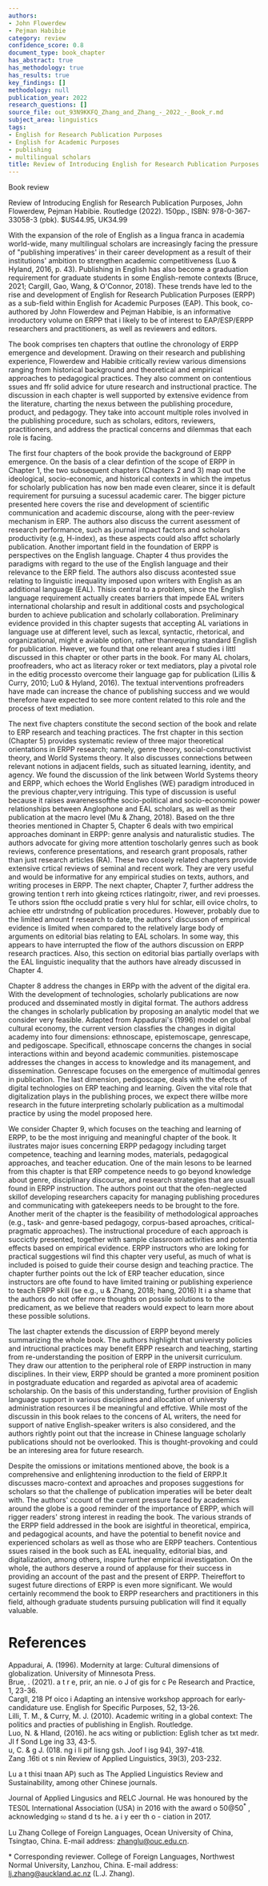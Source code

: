 ```yaml
---
authors:
- John Flowerdew
- Pejman Habibie
category: review
confidence_score: 0.8
document_type: book_chapter
has_abstract: true
has_methodology: true
has_results: true
key_findings: []
methodology: null
publication_year: 2022
research_questions: []
source_file: out_93N9KKFQ_Zhang_and_Zhang_-_2022_-_Book_r.md
subject_area: linguistics
tags:
- English for Research Publication Purposes
- English for Academic Purposes
- publishing
- multilingual scholars
title: Review of Introducing English for Research Publication Purposes
---
```


Book review

Review of Introducing English for Research Publication Purposes, John Flowerdew, Pejman Habibie. Routledge (2022). 150pp., ISBN: 978-0-367-33058-3 (pbk). \$US44.95, UK34.99

With the expansion of the role of English as a lingua franca in academia world-wide, many multilingual scholars are increasingly facing the pressure of "publishing imperatives' in their career development as a result of their institutions' ambition to strengthen academic competitiveness (Luo & Hyland, 2016, p. 43). Publishing in English has also become a graduation requirement for graduate students in some English-remote contexts (Bruce, 2021; Cargill, Gao, Wang, & O'Connor, 2018). These trends have led to the rise and development of English for Research Publication Purposes (ERPP) as a sub-field within English for Academic Purposes (EAP). This book, co-authored by John Flowerdew and Pejman Habibie, is an informative inroductory volume on ERPP that i likely to be of interest to EAP/ESP/ERPP researchers and practitioners, as well as reviewers and editors.

The book comprises ten chapters that outline the chronology of ERPP emergence and development. Drawing on their research and publishing experience, Flowerdew and Habibie critically review various dimensions ranging from historical background and theoretical and empirical approaches to pedagogical practices. They also comment on contentious ssues and ffr solid advice for uture research and instructional practice. The discussion in each chapter is well supported by extensive evidence from the literature, charting the nexus between the publishing procedure, product, and pedagogy. They take into account multiple roles involved in the publishing procedure, such as scholars, editors, reviewers, practitioners, and address the practical concerns and dilemmas that each role is facing.

The first four chapters of the book provide the background of ERPP emergence. On the basis of a clear defintion of the scope of ERPP in Chapter 1, the two subsequent chapters (Chapters 2 and 3) map out the ideological, socio-economic, and historical contexts in which the impetus for scholarly publication has now ben made even clearer, since it is default requirement for pursuing a sucessul academic carer. The bigger picture presented here covers the rise and development of scientific communication and academic discourse, along with the peer-review mechanism in ERP. The authors also discuss the current asessment of research performance, such as journal impact factors and scholars productivity (e.g, H-index), as these aspects could also affct scholarly publication. Another important field in the foundation of ERPP is perspectives on the English language. Chapter 4 thus provides the paradigms with regard to the use of the English language and their relevance to the ERP field. The authors also discuss acontested ssue relating to linguistic inequality imposed upon writers with English as an additional language (EAL). Thisis central to a problem, since the English language requirement actually creates barriers that impede EAL writers international cholarship and result in additional costs and psychological burden to achieve publication and scholarly collaboration. Preliminary evidence provided in this chapter sugests that accepting AL variations in language use at different level, such as lexcal, syntactic, rhetorical, and organizational, might e aviable option, rather thanrequring standard English for publication. Hwever, we found that one releant area f studies i littl discussed in this chapter or other parts in the book. For many AL cholars, proofreaders, who act as literacy roker or text mediators, play a pivotal role in the editig processto overcome their language gap for publication (Lillis & Curry, 2010; Lu0 & Hyland, 2016). The textual interventions profreaders have made can increase the chance of publishing success and we would therefore have expected to see more content related to this role and the process of text mediation.

The next five chapters constitute the second section of the book and relate to ERP research and teaching practices. The frst chapter in this section (Chapter 5) provides systematic review of three major theoretical orientations in ERPP research; namely, genre theory, social-constructivist theory, and World Systems theory. It also discusses connections between relevant notions in adjacent fields, such as situated learning, identity, and agency. We found the discussion of the link between World Systems theory and ERPP, which echoes the World Englishes (WE) paradigm introduced in the previous chapter,very intriguing. This type of discussion is useful because it raises awarenessofthe socio-political and socio-economic power relationships between Anglophone and EAL scholars, as well as their publication at the macro level (Mu & Zhang, 2018). Based on the thre theories mentioned in Chapter 5, Chapter 6 deals with two empirical approaches dominant in ERPP: genre analysis and naturalistic studies. The authors advocate for giving more attention toscholarly genres such as book reviews, conference presentations, and research grant proposals, rather than just research articles (RA). These two closely related chapters provide extensive crtical reviews of seminal and recent work. They are very useful and would be informative for any empirical studies on texts, authors, and writing proceses in ERPP. The next chapter, Chapter 7, further address the growing tention t rerh into gkeing rctices rlatingoitr, riwer, and revi proesses. Te uthors ssion fthe occludd pratie s very hlul for schlar, eill ovice cholrs, to achiee  ettr undrstndng of publication procedures. However, probably due to the limited amount f research to date, the authors' discusson of empirical evidence is limited when compared to the relatively large body of arguments on editorial bias relating to EAL scholars. In some way, this appears to have interrupted the flow of the authors discussion on ERPP research practices. Also, this section on editorial bias partially overlaps with the EAL linguistic inequality that the authors have already discussed in Chapter 4.

Chapter 8 address the changes in ERPp with the advent of the digital era. With the development of technologies, scholarly publications are now produced and dsseminated mostly in digital format. The authors address the changes in scholarly publication by proposing an analytic model that we consider very feasible. Adapted from Appadurai's (1996) model on global cultural economy, the current version classfies the changes in digital academy into four dimensions: ethnoscape, epistemoscape, genrescape, and pedigoscape. Specificall, ethnoscape concerns the changes in social interactions within and beyond academic communities. pistemoscape addresses the changes in access to knowledge and its management, and dissemination. Genrescape focuses on the emergence of multimodal genres in publication. The last dimension, pedigoscape, deals with the efects of digital technologies on ERP teaching and learning. Given the vital role that digitalization plays in the publishing proces, we expect there willbe more research in the future interpreting scholarly publication as a multimodal practice by using the model proposed here.

We consider Chapter 9, which focuses on the teaching and learning of ERPP, to be the most inriguing and meaningful chapter of the book. It ilustrates major isues concerning ERPP pedagogy including target competence, teaching and learning modes, materials, pedagogical approaches, and teacher education. One of the main lesons to be learned from this chapter is that ERP competence needs to go beyond knowledge about genre, disciplinary discourse, and research strategies that are usuall found in ERPP instruction. The authors point out that the ofen-neglected skillof developing researchers capacity for managing publishing procedures and communicating with gatekeepers needs to be brought to the fore. Another merit of the chapter is the feasibility of methodological approaches (e.g., task- and genre-based pedagogy, corpus-based aproaches, critical-pragmatic approaches). The instructional procedure of each approach is succictly presented, together with sample classroom activities and potentia effects based on empirical evidence. ERPP instructors who are loking for practical suggestions wil find this chapter very useful, as much of what is included is poised to guide their course design and teaching practice. The chapter further points out the lck of ERP teacher education, since instructors are ofte found to have limited training or publishing experience to teach ERPP skill (se e.g., u & Zhang, 2018; hang, 2016) It i a shame that the authors do not offer more thoughts on possile solutions to the predicament, as we believe that readers would expect to learn more about these possible solutions.

The last chapter extends the discussion of ERPP beyond merely summarizing the whole book. The authors highlight that universty policies and intructional practices may benefit ERPP research and teaching, starting from re-understanding the position of ERPP in the universit curriculum. They draw our attention to the peripheral role of ERPP instruction in many disciplines. In their view, ERPP should be granted a more prominent position in postgraduate education and regarded as apivotal area of academic scholarship. On the basis of this understanding, further provision of English language support in various disciplines and allocation of universty administration resources il be meaningful and effctive. While most of the discussin in this book relaes to the concens of AL writers, the need for support of native English-speaker writers is also considered, and the authors rightly point out that the increase in Chinese language scholarly publications should not be overlooked. This is thought-provoking and could be an interesing area for future research.

Despite the omissions or imitations mentioned above, the book is a comprehensive and enlightening inroduction to the field of ERPP.It discusses macro-context and aproaches and proposes suggestions for scholars so that the challenge of publication imperaties will be beter dealt with. The authors' ccount of the current pressure faced by academics around the globe is a good reminder of the importance of ERPP, which will rigger readers' strong interest in reading the book. The various strands of the ERPP field addressed in the book are isightful in theoretical, empirica, and pedagogical acounts, and have the potential to benefit novice and experienced scholars as well as those who are ERPP teachers. Contentious ssues raised in the book such as EAL inequality, editorial bias, and digitalization, among others, inspire further empirical investigation. On the whole, the authors deserve a round of applause for their success in providing an account of the past and the present of ERPP. Theireffort to sugest future directions of ERPP is even more significant. We would certainly recommend the book to ERPP researchers and practitioners in this field, although graduate students pursuing publication will find it equally valuable.

# References

Appadurai, A. (1996). Modernity at large: Cultural dimensions of globalization. University of Minnesota Press.   
Brue, . (2021).  a  t r  e, prir, an nie. o J of gis for c Pe Research and Practice, 1, 23-36.   
Cargll,    218 Pf  oico i Adapting an intensive workshop approach for early-candidature use. English for Specific Purposes, 52, 13-26.   
Lilli, T. M., & Curry, M. J. (2010). Academic writing in a global context: The politics and practies of publishing in English. Routledge.   
Luo, N. & Hland,  (2016). he acs witing or publiction: Eglish tcher as txt medr. Jl f Sond Lge ing 33, 43-5.   
u, C. & g  J. (018. ng i li pif lisng  gsh. Joof l isg 94), 397-418.   
Zang  .16ti ot     s  nin Review of Applied Linguistics, 39(3), 203-232.

Lu a t thisi tnaan AP) such as The Applied Linguistics Review and Sustainability, among other Chinese journals.

Journal of Applied Lingusics and RELC Journal. He was honoured by the TES0L International Association (USA) in 2016 with the award o $5 0 @ 5 0 ^ { \ast }$ , acknowledging $\mathfrak { s o }$ stand d ts he.  a i   y eer th  o - ciation in 2017.

Lu Zhang College of Foreign Languages, Ocean University of China, Tsingtao, China. E-mail address: zhanglu@ouc.edu.cn.

\* Corresponding reviewer. College of Foreign Languages, Northwest Normal University, Lanzhou, China. E-mail address: lj.zhang@auckland.ac.nz (L.J. Zhang).